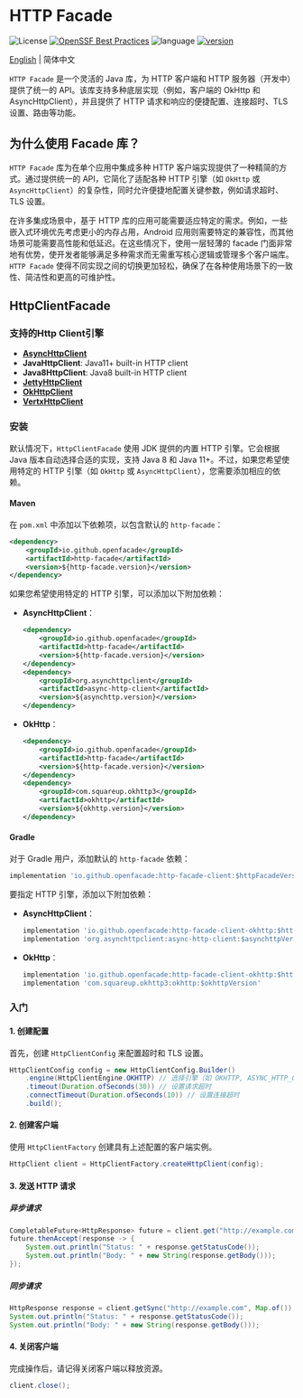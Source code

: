 # HTTP Facade

![License](https://img.shields.io/badge/开源许可证-Apache2.0-green)
[![OpenSSF Best Practices](https://www.bestpractices.dev/projects/11002/badge)](https://www.bestpractices.dev/projects/11002)
![language](https://img.shields.io/badge/语言-Java-blue.svg)
[![version](https://img.shields.io/github/v/tag/opengemini/opengemini-client-java?label=%e5%8f%91%e8%a1%8c%e7%89%88%e6%9c%ac&color=blue)](https://github.com/opengemini/opengemini-client-java/releases)

[English](README.md) | 简体中文

`HTTP Facade` 是一个灵活的 Java 库，为 HTTP 客户端和 HTTP 服务器（开发中）提供了统一的 API。该库支持多种底层实现（例如，客户端的 OkHttp 和 AsyncHttpClient），并且提供了 HTTP 请求和响应的便捷配置、连接超时、TLS 设置、路由等功能。

## 为什么使用 Facade 库？

`HTTP Facade` 库为在单个应用中集成多种 HTTP 客户端实现提供了一种精简的方式。通过提供统一的 API，它简化了适配各种 HTTP 引擎（如 `OkHttp` 或 `AsyncHttpClient`）的复杂性，同时允许便捷地配置关键参数，例如请求超时、TLS 设置。

在许多集成场景中，基于 HTTP 库的应用可能需要适应特定的需求。例如，一些嵌入式环境优先考虑更小的内存占用，Android 应用则需要特定的兼容性，而其他场景可能需要高性能和低延迟。在这些情况下，使用一层轻薄的 facade 门面非常地有优势，使开发者能够满足多种需求而无需重写核心逻辑或管理多个客户端库。`HTTP Facade` 使得不同实现之间的切换更加轻松，确保了在各种使用场景下的一致性、简洁性和更高的可维护性。

## HttpClientFacade

### 支持的Http Client引擎

- [**AsyncHttpClient**](https://github.com/AsyncHttpClient/async-http-client)
- **JavaHttpClient**: Java11+ built-in HTTP client
- **Java8HttpClient**: Java8 built-in HTTP client
- [**JettyHttpClient**](https://github.com/jetty/jetty.project)
- [**OkHttpClient**](https://github.com/square/okhttp)
- [**VertxHttpClient**](https://github.com/vert-x3/vertx-web)

### 安装

默认情况下，`HttpClientFacade` 使用 JDK 提供的内置 HTTP 引擎。它会根据 Java 版本自动选择合适的实现，支持 Java 8 和 Java 11+。不过，如果您希望使用特定的 HTTP 引擎（如 `OkHttp` 或 `AsyncHttpClient`），您需要添加相应的依赖。

#### Maven

在 `pom.xml` 中添加以下依赖项，以包含默认的 `http-facade`：

```xml
<dependency>
    <groupId>io.github.openfacade</groupId>
    <artifactId>http-facade</artifactId>
    <version>${http-facade.version}</version>
</dependency>
```

如果您希望使用特定的 HTTP 引擎，可以添加以下附加依赖：

- **AsyncHttpClient**：

  ```xml
  <dependency>
      <groupId>io.github.openfacade</groupId>
      <artifactId>http-facade</artifactId>
      <version>${http-facade.version}</version>
  </dependency>
  <dependency>
      <groupId>org.asynchttpclient</groupId>
      <artifactId>async-http-client</artifactId>
      <version>${asynchttp.version}</version>
  </dependency>
  ```

- **OkHttp**：

  ```xml
  <dependency>
      <groupId>io.github.openfacade</groupId>
      <artifactId>http-facade</artifactId>
      <version>${http-facade.version}</version>
  </dependency>
  <dependency>
      <groupId>com.squareup.okhttp3</groupId>
      <artifactId>okhttp</artifactId>
      <version>${okhttp.version}</version>
  </dependency>
  ```

#### Gradle

对于 Gradle 用户，添加默认的 `http-facade` 依赖：

```groovy
implementation 'io.github.openfacade:http-facade-client:$httpFacadeVersion'
```

要指定 HTTP 引擎，添加以下附加依赖：

- **AsyncHttpClient**：

  ```groovy
  implementation 'io.github.openfacade:http-facade-client-okhttp:$httpFacadeVersion'
  implementation 'org.asynchttpclient:async-http-client:$asynchttpVersion'
  ```

- **OkHttp**：

  ```groovy
  implementation 'io.github.openfacade:http-facade-client-okhttp:$httpFacadeVersion'
  implementation 'com.squareup.okhttp3:okhttp:$okhttpVersion'
  ```

### 入门

#### 1. 创建配置

首先，创建 `HttpClientConfig` 来配置超时和 TLS 设置。

```java
HttpClientConfig config = new HttpClientConfig.Builder()
    .engine(HttpClientEngine.OKHTTP) // 选择引擎（如 OKHTTP, ASYNC_HTTP_CLIENT, JDK）
    .timeout(Duration.ofSeconds(30)) // 设置请求超时
    .connectTimeout(Duration.ofSeconds(10)) // 设置连接超时
    .build();
```

#### 2. 创建客户端

使用 `HttpClientFactory` 创建具有上述配置的客户端实例。

```java
HttpClient client = HttpClientFactory.createHttpClient(config);
```

#### 3. 发送 HTTP 请求

##### 异步请求

```java
CompletableFuture<HttpResponse> future = client.get("http://example.com", Map.of());
future.thenAccept(response -> {
    System.out.println("Status: " + response.getStatusCode());
    System.out.println("Body: " + new String(response.getBody()));
});
```

##### 同步请求

```java
HttpResponse response = client.getSync("http://example.com", Map.of());
System.out.println("Status: " + response.getStatusCode());
System.out.println("Body: " + new String(response.getBody()));
```

#### 4. 关闭客户端

完成操作后，请记得关闭客户端以释放资源。

```java
client.close();
```
